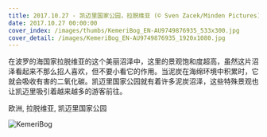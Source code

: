 ```yaml
---
title: 2017.10.27 - 凯迈里国家公园，拉脱维亚 (© Sven Zacek/Minden Pictures)
date: 2017.10.27 00:00:00
cover_index: /images/thumbs/KemeriBog_EN-AU9749876935_533x300.jpg
cover_detail: /images/KemeriBog_EN-AU9749876935_1920x1080.jpg
---
```


在波罗的海国家拉脱维亚的这个美丽沼泽中，这里的景观饱和度超高，虽然这片沼泽看起来不那么招人喜欢，但不要小看它的作用。当泥炭在海绵环境中积累时，它就会吸收有害的二氧化碳。凯迈里国家公园就有着许多泥炭沼泽，这些特殊景观也让凯迈里吸引着越来越多的游客前往。

欧洲, 拉脱维亚, 凯迈里国家公园

![KemeriBog](/images/KemeriBog_EN-AU9749876935_1920x1080.jpg)

